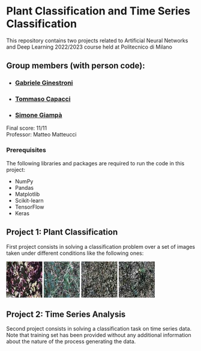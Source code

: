 # Plant Classification and Time Series Classification

This repository contains two projects related to Artificial Neural Networks and Deep Learning 2022/2023 course held at Politecnico di Milano

## Group members (with person code):
- ###  [Gabriele Ginestroni](https://github.com/gabrieleginestroni)
- ###  [Tommaso Capacci](https://github.com/TommasoCapacci)
- ###  [Simone Giampà](https://github.com/SimonGiampy)

Final score: 11/11 <br>
Professor: Matteo Matteucci 

### Prerequisites

The following libraries and packages are required to run the code in this project:

- NumPy
- Pandas
- Matplotlib
- Scikit-learn
- TensorFlow
- Keras

## Project 1: Plant Classification
First project consists in solving a classification problem over a set of images taken under different conditions like the following ones:

![Alt text](Homework1/Code/training_data_final/Species1/00000.jpg)
![Alt text](Homework1/Code/training_data_final/Species2/00000.jpg)
![Alt text](Homework1/Code/training_data_final/Species3/00000.jpg)
![Alt text](Homework1/Code/training_data_final/Species4/00000.jpg)

## Project 2: Time Series Analysis
Second project consists in solving a classification task on time series data. Note that training set has been provided without any additional information about the nature of the process generating the data.
